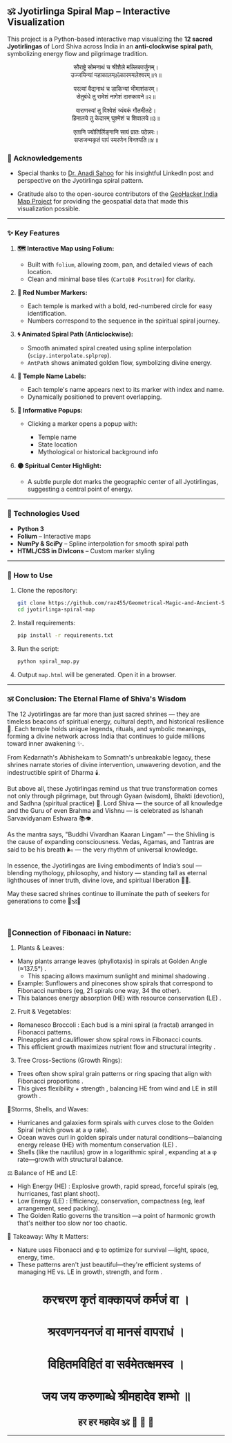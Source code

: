 ## 🕉️ Jyotirlinga Spiral Map – Interactive Visualization

This project is a Python-based interactive map visualizing the **12 sacred Jyotirlingas** of Lord Shiva across India in an **anti-clockwise spiral path**, symbolizing energy flow and pilgrimage tradition.

<div align="center">

सौराष्ट्रे सोमनाथं च श्रीशैले मल्लिकार्जुनम्। </br>
उज्जयिन्यां महाकालम्ॐकारममलेश्वरम्॥१॥

परल्यां वैद्यनाथं च डाकिन्यां भीमाशंकरम्। </br>
सेतुबंधे तु रामेशं नागेशं दारुकावने॥२॥

वाराणस्यां तु विश्वेशं त्र्यंबकं गौतमीतटे। </br>
हिमालये तु केदारम् घुश्मेशं च शिवालये॥३॥

एतानि ज्योतिर्लिङ्गानि सायं प्रातः पठेन्नरः। </br>
सप्तजन्मकृतं पापं स्मरणेन विनश्यति॥४॥

</div>

### 🙏 Acknowledgements

*   Special thanks to [Dr. Anadi Sahoo](https://www.linkedin.com/in/dranadisahoo/) for his insightful LinkedIn post and perspective on the Jyotirlinga spiral pattern.

*  Gratitude also to the open-source contributors of the [GeoHacker India Map Project](https://github.com/geohacker/india/tree/master/state) for providing the geospatial data that made this visualization possible.


---

### ✨ Key Features

1. **🗺️ Interactive Map using Folium:**

   * Built with `folium`, allowing zoom, pan, and detailed views of each location.
   * Clean and minimal base tiles (`CartoDB Positron`) for clarity.

2. **🔴 Red Number Markers:**

   * Each temple is marked with a bold, red-numbered circle for easy identification.
   * Numbers correspond to the sequence in the spiritual spiral journey.

3. **🌀 Animated Spiral Path (Anticlockwise):**

   * Smooth animated spiral created using spline interpolation (`scipy.interpolate.splprep`).
   * `AntPath` shows animated golden flow, symbolizing divine energy.

4. **🕍 Temple Name Labels:**

   * Each temple's name appears next to its marker with index and name.
   * Dynamically positioned to prevent overlapping.

5. **📜 Informative Popups:**

   * Clicking a marker opens a popup with:

     * Temple name
     * State location
     * Mythological or historical background info

6. **🟣 Spiritual Center Highlight:**

   * A subtle purple dot marks the geographic center of all Jyotirlingas, suggesting a central point of energy.

---

### 🔧 Technologies Used

* **Python 3**
* **Folium** – Interactive maps
* **NumPy & SciPy** – Spline interpolation for smooth spiral path
* **HTML/CSS in DivIcons** – Custom marker styling

---

### 🚩 How to Use

1. Clone the repository:

   ```bash
   git clone https://github.com/raz455/Geometrical-Magic-and-Ancient-Secrets-of-12-Jyotirlingas
   cd jyotirlinga-spiral-map
   ```

2. Install requirements:

   ```bash
   pip install -r requirements.txt
   ```

3. Run the script:

   ```bash
   python spiral_map.py
   ```

4. Output `map.html` will be generated. Open it in a browser.

---

### 🕉️ Conclusion: The Eternal Flame of Shiva's Wisdom


The 12 Jyotirlingas are far more than just sacred shrines — they are timeless beacons of spiritual energy, cultural depth, and historical resilience 🔱. Each temple holds unique legends, rituals, and symbolic meanings, forming a divine network across India that continues to guide millions toward inner awakening ✨.

From Kedarnath's Abhishekam to Somnath's unbreakable legacy, these shrines narrate stories of divine intervention, unwavering devotion, and the indestructible spirit of Dharma 🕯️.

But above all, these Jyotirlingas remind us that true transformation comes not only through pilgrimage, but through Gyaan (wisdom), Bhakti (devotion), and Sadhna (spiritual practice) 🙏. Lord Shiva — the source of all knowledge and the Guru of even Brahma and Vishnu — is celebrated as Ishanah Sarvavidyanam Eshwara 📚👁️.

As the mantra says, "Buddhi Vivardhan Kaaran Lingam" — the Shivling is the cause of expanding consciousness. Vedas, Agamas, and Tantras are said to be his breath 🌬️ — the very rhythm of universal knowledge.

In essence, the Jyotirlingas are living embodiments of India’s soul — blending mythology, philosophy, and history — standing tall as eternal lighthouses of inner truth, divine love, and spiritual liberation 🌺🌌.

May these sacred shrines continue to illuminate the path of seekers for generations to come 🙌🕉️💫
</br>


</br>

### 🌱Connection of Fibonaaci in Nature:


1. Plants & Leaves:

* Many plants arrange leaves (phyllotaxis) in spirals at Golden Angle (≈137.5°) .
    * This spacing allows maximum sunlight and minimal shadowing .
* Example: Sunflowers and pinecones show spirals that correspond to Fibonacci numbers (eg, 21 spirals one way, 34 the other).
* This balances energy absorption (HE) with resource conservation (LE) .


2. Fruit & Vegetables:

* Romanesco Broccoli : Each bud is a mini spiral (a fractal) arranged in Fibonacci patterns.
* Pineapples and cauliflower show spiral rows in Fibonacci counts.
* This efficient growth maximizes nutrient flow and structural integrity .

3. Tree Cross-Sections (Growth Rings):

* Trees often show spiral grain patterns or ring spacing that align with Fibonacci proportions .
* This gives flexibility + strength , balancing HE from wind and LE in still growth .

🌊Storms, Shells, and Waves:

* Hurricanes and galaxies form spirals with curves close to the Golden Spiral (which grows at a φ rate).
* Ocean waves curl in golden spirals under natural conditions—balancing energy release (HE) with momentum conservation (LE) .
* Shells (like the nautilus) grow in a logarithmic spiral , expanding at a φ rate—growth with structural balance.

⚖️ Balance of HE and LE:

* High Energy (HE) : Explosive growth, rapid spread, forceful spirals (eg, hurricanes, fast plant shoot).
* Low Energy (LE) : Efficiency, conservation, compactness (eg, leaf arrangement, seed packing).
* The Golden Ratio governs the transition —a point of harmonic growth that's neither too slow nor too chaotic.

🧠 Takeaway: Why It Matters:

* Nature uses Fibonacci and φ to optimize for survival —light, space, energy, time.
* These patterns aren't just beautiful—they're efficient systems of managing HE vs. LE in growth, strength, and form . </br>

<div align="center">

# करचरण कृतं वाक्कायजं कर्मजं वा । </br>
# श्ररवणनयनजं वा मानसं वापराधं । </br>
# विहितमविहितं वा सर्वमेतत्क्षमस्व । </br>
# जय जय करुणाब्धे श्रीमहादेव शम्भो ॥ </br>

</div>

<div align="center"> <h2> <b> हर हर महादेव  🕉 🔱 🌿 🙇 </b> </h2> </div>

----------------------



